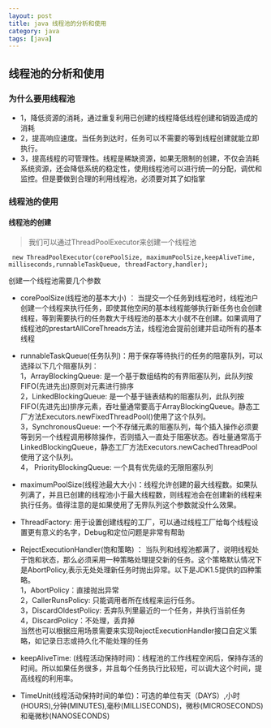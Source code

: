 ```yaml
---
layout: post
title: java 线程池的分析和使用
category: java
tags: [java]
---
```




##  线程池的分析和使用 

### 为什么要用线程池

* 1，降低资源的消耗，通过重复利用已创建的线程降低线程创建和销毁造成的消耗
* 2，提高响应速度。当任务到达时，任务可以不需要的等到线程创建就能立即执行。
* 3，提高线程的可管理性。线程是稀缺资源，如果无限制的创建，不仅会消耗系统资源，还会降低系统的稳定性，使用线程池可以进行统一的分配，调优和监控。但是要做到合理的利用线程池，必须要对其了如指掌

### 线程池的使用

#### 线程池的创建

> 我们可以通过ThreadPoolExecutor来创建一个线程池

```
 new ThreadPoolExecutor(corePoolSize, maximumPoolSize,keepAliveTime, milliseconds,runnableTaskQueue, threadFactory,handler);

```

创建一个线程池需要几个参数

* corePoolSize(线程池的基本大小) ： 当提交一个任务到线程池时，线程池户创建一个线程来执行任务，即使其他空闲的基本线程能够执行新任务也会创建线程，等到需要执行的任务数大于线程池的基本大小就不在创建。如果调用了线程池的prestartAllCoreThreads方法，线程池会提前创建并启动所有的基本线程

* runnableTaskQueue(任务队列)：用于保存等待执行的任务的阻塞队列，可以选择以下几个阻塞队列：<br/>
1，ArrayBlockingQueue: 是一个基于数组结构的有界阻塞队列，此队列按FIFO(先进先出)原则对元素进行排序 <br/>
2，LinkedBlockingQueue: 是一个基于链表结构的阻塞队列，此队列按FIFO(先进先出)排序元素，吞吐量通常要高于ArrayBlockingQueue。静态工厂方法Executors.newFixedThreadPool()使用了这个队列。<br/>
3，SynchronousQueue: 一个不存储元素的阻塞队列，每个插入操作必须要等到另一个线程调用移除操作，否则插入一直处于阻塞状态。吞吐量通常高于LinkedBlockingQueue，静态工厂方法Executors.newCachedThreadPool使用了这个队列。<br/>
4， PriorityBlockingQueue: 一个具有优先级的无限阻塞队列<br/>

* maximumPoolSize(线程池最大大小)：线程允许创建的最大线程数。如果队列满了，并且已创建的线程池小于最大线程数，则线程池会在创建新的线程来执行任务。值得注意的是如果使用了无界队列这个参数就没什么效果。

* ThreadFactory: 用于设置创建线程的工厂，可以通过线程工厂给每个线程设置更有意义的名字，Debug和定位问题是非常有帮助

* RejectExecutionHandler(饱和策略) ： 当队列和线程池都满了，说明线程处于饱和状态，那么必须采用一种策略处理提交新的任务。这个策略默认情况下是AbortPolicy,表示无处处理新任务时抛出异常。以下是JDK1.5提供的四种策略。<br/>
1，AbortPolicy：直接抛出异常<br/>
2，CallerRunsPolicy: 只能调用者所在线程来运行任务。<br/>
3，DiscardOldestPolicy: 丢弃队列里最近的一个任务，并执行当前任务<br/>
4，DiscardPolicy：不处理，丢弃掉<br/>
当然也可以根据应用场景需要来实现RejectExecutionHandler接口自定义策略，如记录日志或持久化不能处理的任务<br/>

* keepAliveTime: (线程活动保持时间)：线程池的工作线程空闲后，保持存活的时间。所以如果任务很多，并且每个任务执行比较短，可以调大这个时间，提高线程的利用率。

* TimeUnit(线程活动保持时间的单位)：可选的单位有天（DAYS）,小时(HOURS),分钟(MINUTES),毫秒(MILLISECONDS)，微秒(MICROSECONDS)和毫微秒(NANOSECONDS)




### 